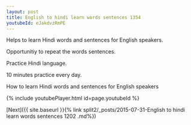 ```yaml
---
layout: post
title: English to hindi learn words sentences 1354 
youtubeId: eJakdvzRmPE
---
```

 
 
Helps to learn Hindi words and sentences for English speakers.

Opportunitiy to repeat the words sentences. 

Practice Hindi language. 
 
10 minutes practice every day. 
 
How to learn Hindi words and sentences for English speakers 
 
{% include youtubePlayer.html id=page.youtubeId %}
 
 
[Next]({{ site.baseurl }}{% link  split2/_posts/2015-07-31-English to hindi learn words sentences 1202 .md%})
 
